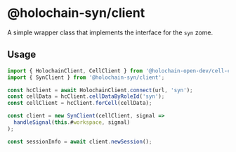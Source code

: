 # @holochain-syn/client

A simple wrapper class that implements the interface for the `syn` zome.

## Usage

```js
import { HolochainClient, CellClient } from '@holochain-open-dev/cell-client';
import { SynClient } from '@holochain-syn/client';

const hcClient = await HolochainClient.connect(url, 'syn');
const cellData = hcClient.cellDataByRoleId('syn');
const cellClient = hcClient.forCell(cellData);

const client = new SynClient(cellClient, signal =>
  handleSignal(this.#workspace, signal)
);

const sessionInfo = await client.newSession();
```
